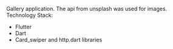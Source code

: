 Gallery application. The api from unsplash was used for images.
Technology Stack:
- Flutter
- Dart
- Card_swiper and http.dart libraries
